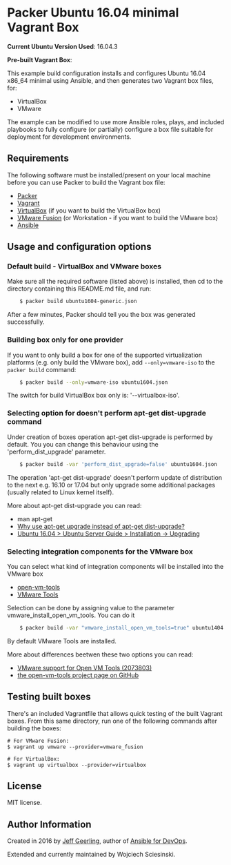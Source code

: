# Packer Ubuntu 16.04 minimal Vagrant Box

**Current Ubuntu Version Used**: 16.04.3

**Pre-built Vagrant Box**:

This example build configuration installs and configures Ubuntu 16.04 x86_64 minimal using Ansible, and then generates two Vagrant box files, for:

  - VirtualBox
  - VMware

The example can be modified to use more Ansible roles, plays, and included playbooks to fully configure (or partially) configure a box file suitable for deployment for development environments.

## Requirements

The following software must be installed/present on your local machine before you can use Packer to build the Vagrant box file:

  - [Packer](http://www.packer.io/)
  - [Vagrant](http://vagrantup.com/)
  - [VirtualBox](https://www.virtualbox.org/) (if you want to build the VirtualBox box)
  - [VMware Fusion](http://www.vmware.com/products/fusion/) (or Workstation - if you want to build the VMware box)
  - [Ansible](http://docs.ansible.com/intro_installation.html)

## Usage and configuration options

### Default build - VirtualBox and VMware boxes

Make sure all the required software (listed above) is installed, then cd to the directory containing this README.md file, and run:

```bash
    $ packer build ubuntu1604-generic.json
```

After a few minutes, Packer should tell you the box was generated successfully.

### Building box only for one provider

If you want to only build a box for one of the supported virtualization platforms (e.g. only build the VMware box), add `--only=vmware-iso` to the `packer build` command:

```bash
    $ packer build --only=vmware-iso ubuntu1604.json
```

The switch for build VirtualBox box only is: '--virtualbox-iso'.

### Selecting option for doesn't perform apt-get dist-upgrade command

Under creation of boxes operation apt-get dist-upgrade is performed by default. You you can change this behaviour using the 'perform_dist_upgrade' parameter.

```bash
    $ packer build -var 'perform_dist_upgrade=false' ubuntu1604.json
```

The operation 'apt-get dist-upgrade' doesn't perform update of distribution to the next e.g. 16.10 or 17.04 but only upgrade some additional packages (usually related to Linux kernel itself).

More about apt-get dist-upgrade you can read:

- man apt-get
- [Why use apt-get upgrade instead of apt-get dist-upgrade?](https://askubuntu.com/questions/194651/why-use-apt-get-upgrade-instead-of-apt-get-dist-upgrade/226213#226213)
- [Ubuntu 16.04 > Ubuntu Server Guide > Installation -> Upgrading](https://help.ubuntu.com/lts/serverguide/installing-upgrading.html)

### Selecting integration components for the VMware box

You can select what kind of integration components will be installed into the VMware box

- [open-vm-tools](https://sourceforge.net/projects/open-vm-tools/)
- [VMware Tools](https://kb.vmware.com/selfservice/search.do?cmd=displayKC&docType=kc&docTypeID=DT_KB_1_1&externalId=340)

Selection can be done by assigning value to the parameter vmware_install_open_vm_tools. You can do it

```bash
    $ packer build -var "vmware_install_open_vm_tools=true" ubuntu1404.json
```

By default VMware Tools are installed.

More about differences beetwen these two options you can read:

- [VMware support for Open VM Tools (2073803)](https://kb.vmware.com/selfservice/microsites/search.do?language=en_US&cmd=displayKC&externalId=2073803)
- [the open-vm-tools project page on GitHub](https://github.com/vmware/open-vm-tools)



## Testing built boxes

There's an included Vagrantfile that allows quick testing of the built Vagrant boxes. From this same directory, run one of the following commands after building the boxes:

    # For VMware Fusion:
    $ vagrant up vmware --provider=vmware_fusion

    # For VirtualBox:
    $ vagrant up virtualbox --provider=virtualbox

## License

MIT license.

## Author Information

Created in 2016 by [Jeff Geerling](http://jeffgeerling.com/), author of [Ansible for DevOps](http://ansiblefordevops.com/).

Extended and currently maintained by Wojciech Sciesinski.
